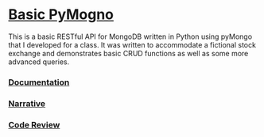 # [Basic PyMogno](https://github.com/petepeg/basicPyMongo)

This is a basic RESTful API for MongoDB written in Python using pyMongo that I developed for a class. It was written to accommodate a fictional stock exchange and demonstrates basic CRUD functions as well as some more advanced queries.
### [Documentation](/basicPyMongo/html/basic_pyMongo_example.html)
### [Narrative](./pyMongo_narrative)
### [Code Review](https://youtu.be/eQYsEaK27Eg)